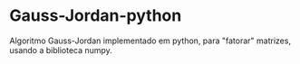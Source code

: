 # Gauss-Jordan-python
Algoritmo Gauss-Jordan implementado em python, para "fatorar" matrizes, usando a biblioteca numpy.
